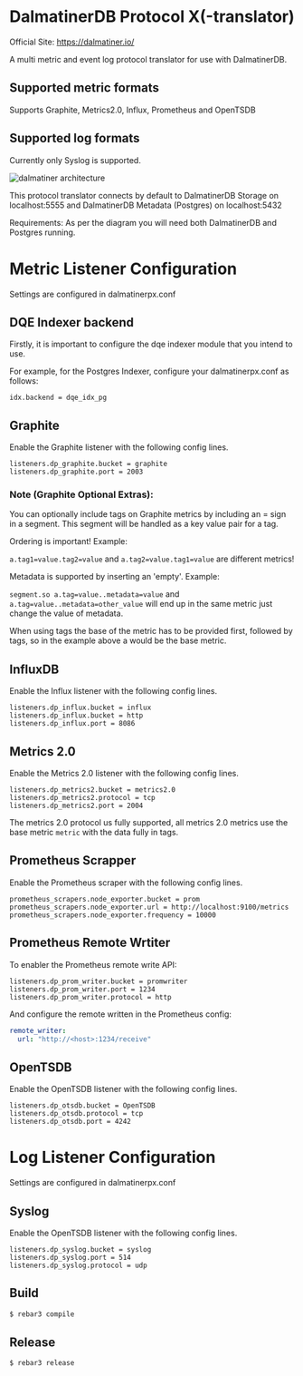 # DalmatinerDB Protocol X(-translator)

Official Site: https://dalmatiner.io/

A multi metric and event log protocol translator for use with DalmatinerDB.

## Supported metric formats
Supports Graphite, Metrics2.0, Influx, Prometheus and OpenTSDB

## Supported log formats
Currently only Syslog is supported.

![dalmatiner architecture](http://cdn2.hubspot.net/hubfs/528953/dalmatiner.png "Dalmatiner Architecture")

This protocol translator connects by default to DalmatinerDB Storage on localhost:5555 and DalmatinerDB Metadata (Postgres) on localhost:5432

Requirements: As per the diagram you will need both DalmatinerDB and Postgres running.

# Metric Listener Configuration

Settings are configured in dalmatinerpx.conf

## DQE Indexer backend

Firstly, it is important to configure the dqe indexer module that you intend to use.

For example, for the Postgres Indexer, configure your dalmatinerpx.conf as follows:
```
idx.backend = dqe_idx_pg
```

## Graphite

Enable the Graphite listener with the following config lines.

```
listeners.dp_graphite.bucket = graphite
listeners.dp_graphite.port = 2003
```

### Note (Graphite Optional Extras):

You can optionally include tags on Graphite metrics by including an = sign in a segment. This segment will be handled as a key value pair for a tag.

Ordering is important! Example:

`a.tag1=value.tag2=value` and `a.tag2=value.tag1=value` are different metrics!

Metadata is supported by inserting an 'empty'. Example:

`segment.so a.tag=value..metadata=value` and `a.tag=value..metadata=other_value` will end up in the same metric just change the value of metadata.

When using tags the base of the metric has to be provided first, followed by tags, so in the example above a would be the base metric.

## InfluxDB

Enable the Influx listener with the following config lines.

```
listeners.dp_influx.bucket = influx
listeners.dp_influx.bucket = http
listeners.dp_influx.port = 8086
```

## Metrics 2.0

Enable the Metrics 2.0 listener with the following config lines.

```
listeners.dp_metrics2.bucket = metrics2.0
listeners.dp_metrics2.protocol = tcp
listeners.dp_metrics2.port = 2004
```

The metrics 2.0 protocol us fully supported, all metrics 2.0 metrics use the base metric `metric` with the data fully in tags.

## Prometheus Scrapper

Enable the Prometheus scraper with the following config lines.
```
prometheus_scrapers.node_exporter.bucket = prom
prometheus_scrapers.node_exporter.url = http://localhost:9100/metrics
prometheus_scrapers.node_exporter.frequency = 10000
```

## Prometheus Remote Wrtiter

To enabler the Prometheus remote write API:
```
listeners.dp_prom_writer.bucket = promwriter
listeners.dp_prom_writer.port = 1234
listeners.dp_prom_writer.protocol = http
```

And configure the remote written in the Prometheus config:
```yaml
remote_writer:
  url: "http://<host>:1234/receive"
```


## OpenTSDB

Enable the OpenTSDB listener with the following config lines.

```
listeners.dp_otsdb.bucket = OpenTSDB
listeners.dp_otsdb.protocol = tcp
listeners.dp_otsdb.port = 4242
```

# Log Listener Configuration

Settings are configured in dalmatinerpx.conf 

## Syslog

Enable the OpenTSDB listener with the following config lines.

```
listeners.dp_syslog.bucket = syslog
listeners.dp_syslog.port = 514
listeners.dp_syslog.protocol = udp
```

Build
-----

```bash
$ rebar3 compile
```

Release
-------

```bash
$ rebar3 release
```
